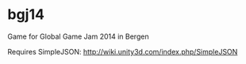 bgj14
=====

Game for Global Game Jam 2014 in Bergen

Requires SimpleJSON: http://wiki.unity3d.com/index.php/SimpleJSON
